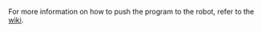 For more information on how to push the program to the robot, refer to the
[wiki](https://www.gctronic.com/doc/index.php?title=e-puck2_robot_side_development).